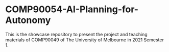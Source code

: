 # COMP90054-AI-Planning-for-Autonomy
This is the showcase repository to present the project and teaching materials of COMP90049 of The University of Melbourne in 2021 Semester 1.
